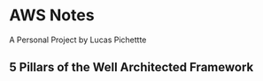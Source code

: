 # AWS Notes

A Personal Project by Lucas Pichettte

## 5 Pillars of the Well Architected Framework


